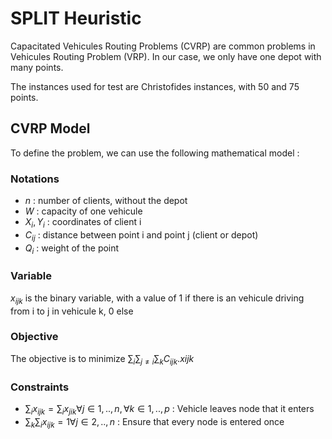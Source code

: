 # SPLIT Heuristic

Capacitated Vehicules Routing Problems (CVRP) are common problems in Vehicules Routing Problem (VRP). In our case, we only have one depot with many points.

The instances used for test are Christofides instances, with 50 and 75 points.
## CVRP Model
To define the problem, we can use the following mathematical model : 
### Notations
* $n$ : number of clients, without the depot
* $W$ : capacity of one vehicule
* $X_i , Y_i$ : coordinates of client i
* $C_{ij}$ : distance between point i and point j (client or depot)
* $Q_i$ : weight of the point
### Variable
$x_{ijk}$ is the binary variable, with a value of 1 if there is an vehicule driving from i to j in vehicule k, 0 else

### Objective
The objective is to minimize $\sum_i \sum_{j \neq i} \sum_k C_{ijk}.x{ijk}$
### Constraints
* $\sum_i x_{ijk} = \sum_i x_{jik} \forall j \in {1,..,n},\forall k \in {1,..,p}$ : Vehicle leaves node that it enters
* $\sum_k \sum_i x_{ijk} = 1 \forall j \in {2,..,n}$ : Ensure that every node is entered once





